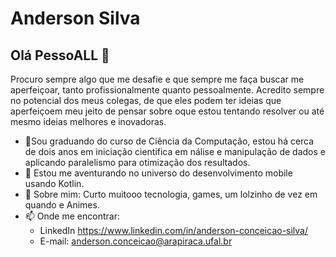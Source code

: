 # Anderson Silva


## Olá PessoALL 👋

 
Procuro sempre algo que me desafie e que sempre me faça buscar me aperfeiçoar, tanto profissionalmente quanto pessoalmente. Acredito sempre no potencial dos meus colegas, de que eles podem ter ideias que aperfeiçoem meu jeito de pensar sobre oque estou tentando resolver ou até mesmo ideias melhores e inovadoras. 

- 🔭Sou graduando do curso de Ciência da Computação, estou há cerca de dois anos em iniciação cientifica em nálise e manipulação de dados e aplicando paralelismo para otimização dos resultados.
- 🌱 Estou me aventurando no universo do desenvolvimento mobile usando Kotlin. 
- 💬 Sobre mim: Curto muitooo tecnologia, games, um lolzinho de vez em quando  e Animes.
- 📫 Onde me encontrar: 
  - LinkedIn https://www.linkedin.com/in/anderson-conceicao-silva/
  - E-mail: anderson.conceicao@arapiraca.ufal.br


